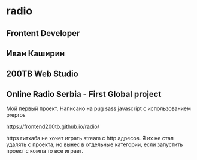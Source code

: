 # radio

## Frontent Developer

## Иван Каширин

## 200TB Web Studio

## Online Radio Serbia - First Global project

Мой первый проект. Написано на pug sass javascript с использованием prepros

https://frontend200tb.github.io/radio/

https гитхаба не хочет играть stream с http адресов. Я их не стал удалять с проекта, но вынес в отдельные категории, если запустить проект с компа то все играет.
